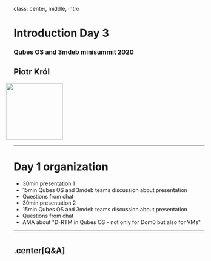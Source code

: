 class: center, middle, intro

# Introduction Day 3

### Qubes OS and 3mdeb minisummit 2020

## Piotr Król

<img src="/remark-templates/3mdeb-presentation-template/images/logo.png" width="150px" style="margin-left:-20px">

---

# Day 1 organization

* 30min presentation 1
* 15min Qubes OS and 3mdeb teams discussion about presentation
* Questions from chat
* 30min presentation 2
* 15min Qubes OS and 3mdeb teams discussion about presentation
* Questions from chat
* AMA about "D-RTM in Qubes OS - not only for Dom0 but also for VMs"

---

# 

## .center[Q&A]
